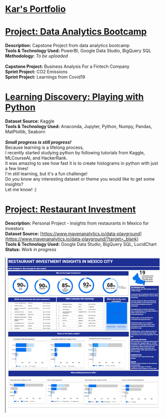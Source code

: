 # [Kar's Portfolio](#) <br>
# [Project: Data Analytics Bootcamp](#) <br>
**Description:** Capstone Project from data analytics bootcamp
<br>
**Tools & Technology Used:** PowerBI, Google Data Studio, BigQuery SQL <br>
**Methodology:** *To be uploaded* <br> <br>
**Capstone Project:** Business Analysis For a Fintech Company <br>
**Sprint Project:** CO2 Emissions <br>
**Sprint Project:** Learnings from Covid19 <br>

# [Learning Discovery: Playing with Python](#) <br>
**Dataset Source:** Kaggle <br>
**Tools & Technology Used:** Anaconda, Jupyter, Python, Numpy, Pandas, MatPlotlib, Seaborn <br> <br>
***Small progress is still progress!***<br> 
Because learning is a lifelong process, <br>
I recently started studying python by following tutorials from Kaggle, MLCourseAI, and HackerRank.<br>
It was amazing to see how fast it is to create histograms in python with just a few lines!<br>
I'm still learning, but it's a fun challenge! 
<br>Do you know any interesting dataset or theme you would like to get some insights? 
<br>Let me know! :)
<br>

# [Project: Restaurant Investment](#) <br>
**Description:** Personal Project - Insights from restaurants in Mexico for investors <br>
**Dataset Source:** [https://www.mavenanalytics.io/data-playground](https://www.mavenanalytics.io/data-playground/?target=_blank) <br>
**Tools & Technology Used:** Google Data Studio, BigQuery SQL, LucidChart
<br>
**Status:**
*Work in progress* <br> <br>
[![](https://github.com/karquiambao/Kar_Portfolio/blob/main/images/maven.png?raw=true)](#)


